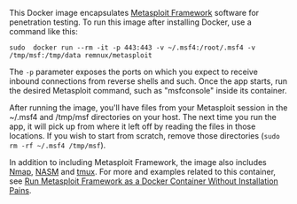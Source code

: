 This Docker image encapsulates [Metasploit Framework](https://github.com/rapid7/metasploit-framework) software for penetration testing. To run this image after installing Docker, use a command like this:

    sudo  docker run --rm -it -p 443:443 -v ~/.msf4:/root/.msf4 -v /tmp/msf:/tmp/data remnux/metasploit

The `-p` parameter exposes the ports on which you expect to receive inbound connections from reverse shells and such. Once the app starts, run the desired Metasploit command, such as "msfconsole" inside its container.

After running the image, you'll have files from your Metasploit session in the ~/.msf4 and /tmp/msf directories on your host. The next time you run the app, it will pick up from where it left off by reading the files in those locations. If you wish to start from scratch, remove those directories (`sudo rm -rf ~/.msf4 /tmp/msf`).

In addition to including Metasploit Framework, the image also includes [Nmap](https://nmap.org), [NASM](http://www.nasm.us/) and [tmux](https://tmux.github.io/). For more and examples related to this container, see [Run Metasploit Framework as a Docker Container Without Installation Pains](https://zeltser.com/metasploit-framework-docker-container/).
